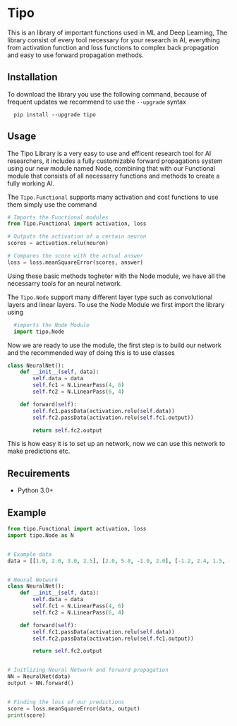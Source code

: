 # Tipo

This is an library of important functions used in ML and Deep Learning,
The library consist of every tool necessary for your research in AI,
everything from activation function and loss functions to complex
back propagation and easy to use forward propagation methods.


## Installation
To download the library you use the following command, because of frequent updates we recommend to use the     ```--upgrade``` syntax
```
  pip install --upgrade tipo
```

## Usage
The Tipo Library is a very easy to use and efficent research tool for AI researchers, it includes a fully customizable forward propagations system using our new module named Node, combining that with our Functional module that consists of all necessarry functions and methods to create a fully working AI. 

The ```Tipo.Functional``` supports many activation and cost functions to use them simply use the command
```python
# Imports the Functional modules
from Tipo.Functional import activation, loss

# Outputs the activation of a certain neuron
scores = activation.relu(neuron)

# Compares the score with the actual answer
loss = loss.meanSquareError(scores, answer)
```

Using these basic methods togheter with the Node module, we have all the necessarry tools for an neural network.

The ```Tipo.Node``` support many different layer type such as convolutional layers and linear layers. To use the Node Module we first import the library using 

```python
  #imports the Node Module
  import tipo.Node
```
Now we are ready to use the module, the first step is to build our network and the recommended way of doing this is to use classes
```python
class NeuralNet():
    def __init__(self, data):
        self.data = data
        self.fc1 = N.LinearPass(4, 6)
        self.fc2 = N.LinearPass(6, 4)

    def forward(self):
        self.fc1.passData(activation.relu(self.data))
        self.fc2.passData(activation.relu(self.fc1.output))

        return self.fc2.output
```
This is how easy it is to set up an network, now we can use this network to make predictions etc.


## Recuirements
- Python 3.0+


## Example
```Python 
from tipo.Functional import activation, loss
import tipo.Node as N


# Example data
data = [[1.0, 2.0, 3.0, 2.5], [2.0, 5.0, -1.0, 2.0], [-1.2, 2.4, 1.5, -2.0]]


# Neural Network
class NeuralNet():
    def __init__(self, data):
        self.data = data
        self.fc1 = N.LinearPass(4, 6)
        self.fc2 = N.LinearPass(6, 4)

    def forward(self):
        self.fc1.passData(activation.relu(self.data))
        self.fc2.passData(activation.relu(self.fc1.output))

        return self.fc2.output


# Initlizing Neural Network and forward propagation
NN = NeuralNet(data)
output = NN.forward()


# Finding the loss of our predictions
score = loss.meanSquareError(data, output)
print(score)


```










  
